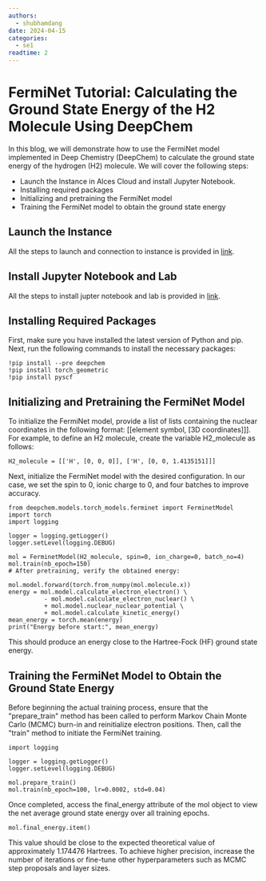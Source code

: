 ```yaml
---
authors:
  - shubhamdang
date: 2024-04-15
categories:
  - se1
readtime: 2
---
```


# FermiNet Tutorial: Calculating the Ground State Energy of the H2 Molecule Using DeepChem
In this blog, we will demonstrate how to use the FermiNet model implemented in Deep Chemistry (DeepChem) to calculate the ground state energy of the hydrogen (H2) molecule. We will cover the following steps:

- Launch the Instance in Alces Cloud and install Jupyter Notebook.
- Installing required packages
- Initializing and pretraining the FermiNet model
- Training the FermiNet model to obtain the ground state energy
<!-- more -->

## Launch the Instance  
All the steps to launch and connection to instance is provided in [link](../../docs/starter/instance.md).

## Install Jupyter Notebook and Lab
All the steps to install jupter notebook and lab is provided in [link](./jupyter-lab-notebook.md).


## Installing Required Packages
First, make sure you have installed the latest version of Python and pip. Next, run the following commands to install the necessary packages:
```
!pip install --pre deepchem
!pip install torch_geometric
!pip install pyscf
```
## Initializing and Pretraining the FermiNet Model
To initialize the FermiNet model, provide a list of lists containing the nuclear coordinates in the following format: [[element symbol, [3D coordinates]]]. For example, to define an H2 molecule, create the variable H2_molecule as follows:
```
H2_molecule = [['H', [0, 0, 0]], ['H', [0, 0, 1.4135151]]]
```

Next, initialize the FermiNet model with the desired configuration. In our case, we set the spin to 0, ionic charge to 0, and four batches to improve accuracy.

```
from deepchem.models.torch_models.ferminet import FerminetModel
import torch
import logging

logger = logging.getLogger()
logger.setLevel(logging.DEBUG)

mol = FerminetModel(H2_molecule, spin=0, ion_charge=0, batch_no=4)
mol.train(nb_epoch=150)
# After pretraining, verify the obtained energy:

mol.model.forward(torch.from_numpy(mol.molecule.x))
energy = mol.model.calculate_electron_electron() \
          - mol.model.calculate_electron_nuclear() \
          + mol.model.nuclear_nuclear_potential \
          + mol.model.calculate_kinetic_energy()
mean_energy = torch.mean(energy)
print("Energy before start:", mean_energy)
```

This should produce an energy close to the Hartree-Fock (HF) ground state energy.

## Training the FermiNet Model to Obtain the Ground State Energy
Before beginning the actual training process, ensure that the "prepare_train" method has been called to perform Markov Chain Monte Carlo (MCMC) burn-in and reinitialize electron positions. Then, call the "train" method to initiate the FermiNet training.

```
import logging

logger = logging.getLogger()
logger.setLevel(logging.DEBUG)

mol.prepare_train()
mol.train(nb_epoch=100, lr=0.0002, std=0.04)
```

Once completed, access the final_energy attribute of the mol object to view the net average ground state energy over all training epochs.

```
mol.final_energy.item()
```

This value should be close to the expected theoretical value of approximately 1.174476 Hartrees. To achieve higher precision, increase the number of iterations or fine-tune other hyperparameters such as MCMC step proposals and layer sizes.
